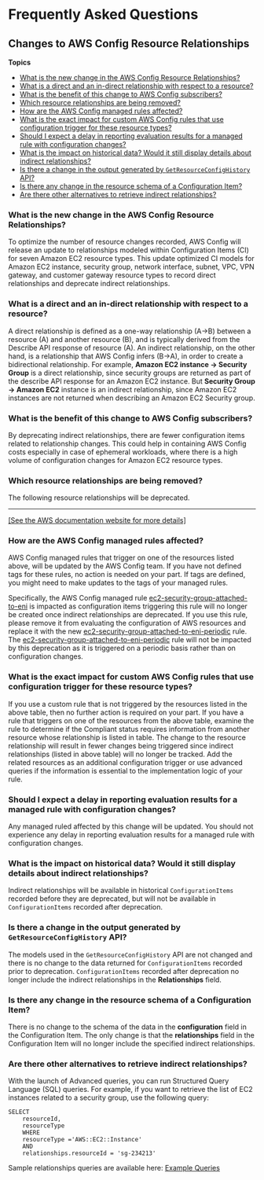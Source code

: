 # Frequently Asked Questions<a name="faq"></a>

## Changes to AWS Config Resource Relationships<a name="config-recording"></a>

**Topics**
+ [What is the new change in the AWS Config Resource Relationships?](#faq)
+ [What is a direct and an in\-direct relationship with respect to a resource?](#faq-0)
+ [What is the benefit of this change to AWS Config subscribers?](#faq-1)
+ [Which resource relationships are being removed?](#faq-2)
+ [How are the AWS Config managed rules affected?](#faq-2)
+ [What is the exact impact for custom AWS Config rules that use configuration trigger for these resource types?](#faq-3)
+ [Should I expect a delay in reporting evaluation results for a managed rule with configuration changes?](#faq-4)
+ [What is the impact on historical data? Would it still display details about indirect relationships?](#faq-5)
+ [Is there a change in the output generated by `GetResourceConfigHistory` API?](#faq-6)
+ [Is there any change in the resource schema of a Configuration Item?](#faq-7)
+ [Are there other alternatives to retrieve indirect relationships?](#faq-8)

### What is the new change in the AWS Config Resource Relationships?<a name="faq"></a>

To optimize the number of resource changes recorded, AWS Config will release an update to relationships modeled within Configuration Items \(CI\) for seven Amazon EC2 resource types\. This update optimized CI models for Amazon EC2 instance, security group, network interface, subnet, VPC, VPN gateway, and customer gateway resource types to record direct relationships and deprecate indirect relationships\.

### What is a direct and an in\-direct relationship with respect to a resource?<a name="faq-0"></a>

A direct relationship is defined as a one\-way relationship \(A\->B\) between a resource \(A\) and another resource \(B\), and is typically derived from the Describe API response of resource \(A\)\. An indirect relationship, on the other hand, is a relationship that AWS Config infers \(B\->A\), in order to create a bidirectional relationship\. For example, **Amazon EC2 instance \-> Security Group** is a direct relationship, since security groups are returned as part of the describe API response for an Amazon EC2 instance\. But **Security Group \-> Amazon EC2** instance is an indirect relationship, since Amazon EC2 instances are not returned when describing an Amazon EC2 Security group\.

### What is the benefit of this change to AWS Config subscribers?<a name="faq-1"></a>

By deprecating indirect relationships, there are fewer configuration items related to relationship changes\. This could help in containing AWS Config costs especially in case of ephemeral workloads, where there is a high volume of configuration changes for Amazon EC2 resource types\. 

### Which resource relationships are being removed?<a name="faq-2"></a>

The following resource relationships will be deprecated\.


****  
[\[See the AWS documentation website for more details\]](http://docs.aws.amazon.com/config/latest/developerguide/faq.html)

### How are the AWS Config managed rules affected?<a name="faq-2"></a>

AWS Config managed rules that trigger on one of the resources listed above, will be updated by the AWS Config team\. If you have not defined tags for these rules, no action is needed on your part\. If tags are defined, you might need to make updates to the tags of your managed rules\. 

Specifically, the AWS Config managed rule [ec2\-security\-group\-attached\-to\-eni](ec2-security-group-attached-to-eni.md) is impacted as configuration items triggering this rule will no longer be created once indirect relationships are deprecated\. If you use this rule, please remove it from evaluating the configuration of AWS resources and replace it with the new [ec2\-security\-group\-attached\-to\-eni\-periodic](https://docs.aws.amazon.com/config/latest/developerguide/ec2-security-group-attached-to-eni-periodic.html) rule\. The [ec2\-security\-group\-attached\-to\-eni\-periodic](https://docs.aws.amazon.com/config/latest/developerguide/ec2-security-group-attached-to-eni-periodic.html) rule will not be impacted by this deprecation as it is triggered on a periodic basis rather than on configuration changes\.

### What is the exact impact for custom AWS Config rules that use configuration trigger for these resource types?<a name="faq-3"></a>

If you use a custom rule that is not triggered by the resources listed in the above table, then no further action is required on your part\. If you have a rule that triggers on one of the resources from the above table, examine the rule to determine if the Compliant status requires information from another resource whose relationship is listed in table\. The change to the resource relationship will result in fewer changes being triggered since indirect relationships \(listed in above table\) will no longer be tracked\. Add the related resources as an additional configuration trigger or use advanced queries if the information is essential to the implementation logic of your rule\. 

### Should I expect a delay in reporting evaluation results for a managed rule with configuration changes?<a name="faq-4"></a>

Any managed ruled affected by this change will be updated\. You should not experience any delay in reporting evaluation results for a managed rule with configuration changes\.

### What is the impact on historical data? Would it still display details about indirect relationships?<a name="faq-5"></a>

Indirect relationships will be available in historical `ConfigurationItems` recorded before they are deprecated, but will not be available in `ConfigurationItems` recorded after deprecation\. 

### Is there a change in the output generated by `GetResourceConfigHistory` API?<a name="faq-6"></a>

The models used in the `GetResourceConfigHistory` API are not changed and there is no change to the data returned for `ConfigurationItems` recorded prior to deprecation\. `ConfigurationItems` recorded after deprecation no longer include the indirect relationships in the **Relationships** field\. 

### Is there any change in the resource schema of a Configuration Item?<a name="faq-7"></a>

There is no change to the schema of the data in the **configuration** field in the Configuration Item\. The only change is that the **relationships** field in the Configuration Item will no longer include the specified indirect relationships\. 

### Are there other alternatives to retrieve indirect relationships?<a name="faq-8"></a>

With the launch of Advanced queries, you can run Structured Query Language \(SQL\) queries\. For example, if you want to retrieve the list of EC2 instances related to a security group, use the following query: 

```
SELECT
    resourceId,
    resourceType
    WHERE
    resourceType ='AWS::EC2::Instance' 
    AND
    relationships.resourceId = 'sg-234213'
```

Sample relationships queries are available here: [Example Queries](https://docs.aws.amazon.com/config/latest/developerguide/example-query.html)